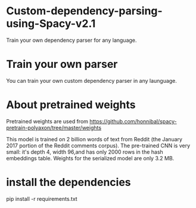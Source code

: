 # Custom-dependency-parsing-using-Spacy-v2.1
Train your own dependency parser for any language.

# Train your own parser
You can train your own custom dependency parser in any launguage.

# About pretrained weights
Pretrained weights are used from https://github.com/honnibal/spacy-pretrain-polyaxon/tree/master/weights

This model is trained on 2 billion words of text from Reddit (the January 2017 portion of the Reddit comments corpus).
The pre-trained CNN is very small: it's depth 4, width 96,and has only 2000 rows in the hash embeddings table.
Weights for the serialized model are only 3.2 MB.

# install the dependencies
pip install -r requirements.txt